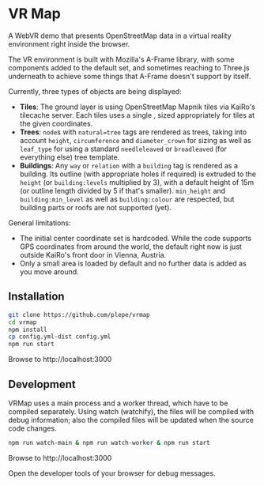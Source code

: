 # VR Map
A WebVR demo that presents OpenStreetMap data in a virtual reality environment
right inside the browser.

The VR environment is built with Mozilla's A-Frame library, with some components
added to the default set, and sometimes reaching to Three.js underneath to
achieve some things that A-Frame doesn't support by itself.

Currently, three types of objects are being displayed:

 * **Tiles**: The ground layer is using OpenStreetMap Mapnik tiles via KaiRo's
   tilecache server. Each tiles uses a single <a-plane>, sized appropriately for
   tiles at the given coordinates.
 * **Trees**: `node`s with `natural=tree` tags are rendered as trees, taking
   into account `height`, `circumference` and `diameter_crown` for sizing as
   well as `leaf_type` for using a standard `needleleaved` or `broadleaved` (for
   everything else) tree template.
 * **Buildings**: Any `way` or `relation` with a `building` tag is rendered as a
   building. Its outline (with appropriate holes if required) is extruded to the
   `height` (or `building:levels` multiplied by 3), with a default height of 15m
   (or outline length divided by 5 if that's smaller). `min_height` and
   `building:min_level` as well as `building:colour` are respected, but building
   parts or roofs are not supported (yet).

General limitations:

 * The initial center coordinate set is hardcoded. While the code supports GPS
   coordinates from around the world, the default right now is just outside
   KaiRo's front door in Vienna, Austria.
 * Only a small area is loaded by default and no further data is added as you
   move around.

## Installation
```sh
git clone https://github.com/plepe/vrmap
cd vrmap
npm install
cp config.yml-dist config.yml
npm run start
```

Browse to http://localhost:3000

## Development
VRMap uses a main process and a worker thread, which have to be compiled separately. Using watch (watchify), the files will be compiled with debug information; also the compiled files will be updated when the source code changes.
```sh
npm run watch-main & npm run watch-worker & npm run start
```

Browse to http://localhost:3000

Open the developer tools of your browser for debug messages.

